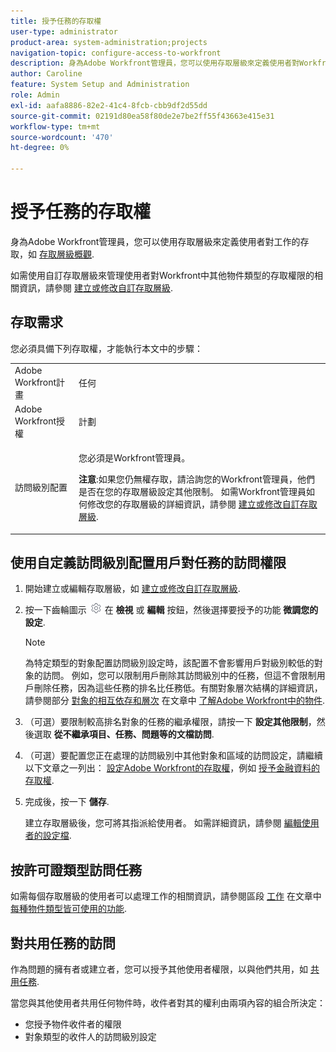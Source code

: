 ```yaml
---
title: 授予任務的存取權
user-type: administrator
product-area: system-administration;projects
navigation-topic: configure-access-to-workfront
description: 身為Adobe Workfront管理員，您可以使用存取層級來定義使用者對Workfront中工作的存取權。
author: Caroline
feature: System Setup and Administration
role: Admin
exl-id: aafa8886-82e2-41c4-8fcb-cbb9df2d55dd
source-git-commit: 02191d80ea58f80de2e7be2ff55f43663e415e31
workflow-type: tm+mt
source-wordcount: '470'
ht-degree: 0%

---
```


# 授予任務的存取權

身為Adobe Workfront管理員，您可以使用存取層級來定義使用者對工作的存取，如 [存取層級概觀](../../../administration-and-setup/add-users/access-levels-and-object-permissions/access-levels-overview.md).

如需使用自訂存取層級來管理使用者對Workfront中其他物件類型的存取權限的相關資訊，請參閱 [建立或修改自訂存取層級](../../../administration-and-setup/add-users/configure-and-grant-access/create-modify-access-levels.md).

## 存取需求

您必須具備下列存取權，才能執行本文中的步驟：

<table style="table-layout:auto"> 
 <col> 
 <col> 
 <tbody> 
  <tr> 
   <td role="rowheader">Adobe Workfront計畫</td> 
   <td>任何</td> 
  </tr> 
  <tr> 
   <td role="rowheader">Adobe Workfront授權</td> 
   <td>計劃</td> 
  </tr> 
  <tr> 
   <td role="rowheader">訪問級別配置</td> 
   <td> <p>您必須是Workfront管理員。</p> <p><b>注意</b>:如果您仍無權存取，請洽詢您的Workfront管理員，他們是否在您的存取層級設定其他限制。 如需Workfront管理員如何修改您的存取層級的詳細資訊，請參閱 <a href="../../../administration-and-setup/add-users/configure-and-grant-access/create-modify-access-levels.md" class="MCXref xref" data-mc-variable-override="">建立或修改自訂存取層級</a>.</p> </td> 
  </tr> 
 </tbody> 
</table>

## 使用自定義訪問級別配置用戶對任務的訪問權限

1. 開始建立或編輯存取層級，如 [建立或修改自訂存取層級](../../../administration-and-setup/add-users/configure-and-grant-access/create-modify-access-levels.md).
1. 按一下齒輪圖示 ![](assets/gear-icon-settings.png) 在 **檢視** 或 **編輯** 按鈕，然後選擇要授予的功能 **微調您的設定**.

   >[!NOTE]
   >
   >為特定類型的對象配置訪問級別設定時，該配置不會影響用戶對級別較低的對象的訪問。 例如，您可以限制用戶刪除其訪問級別中的任務，但這不會限制用戶刪除任務，因為這些任務的排名比任務低。有關對象層次結構的詳細資訊，請參閱部分 [對象的相互依存和層次](../../../workfront-basics/navigate-workfront/workfront-navigation/understand-objects.md#understanding-interdependency-and-hierarchy-of-objects) 在文章中 [了解Adobe Workfront中的物件](../../../workfront-basics/navigate-workfront/workfront-navigation/understand-objects.md).

1. （可選）要限制較高排名對象的任務的繼承權限，請按一下 **設定其他限制**，然後選取 **從不繼承項目、任務、問題等的文檔訪問**.

1. （可選）要配置您正在處理的訪問級別中其他對象和區域的訪問設定，請繼續以下文章之一列出： [設定Adobe Workfront的存取權](../../../administration-and-setup/add-users/configure-and-grant-access/configure-access.md)，例如 [授予金融資料的存取權](../../../administration-and-setup/add-users/configure-and-grant-access/grant-access-financial.md).
1. 完成後，按一下 **儲存**.

   建立存取層級後，您可將其指派給使用者。 如需詳細資訊，請參閱 [編輯使用者的設定檔](../../../administration-and-setup/add-users/create-and-manage-users/edit-a-users-profile.md).

## 按許可證類型訪問任務

如需每個存取層級的使用者可以處理工作的相關資訊，請參閱區段 [工作](../../../administration-and-setup/add-users/access-levels-and-object-permissions/functionality-available-for-each-object-type.md#tasks) 在文章中 [每種物件類型皆可使用的功能](../../../administration-and-setup/add-users/access-levels-and-object-permissions/functionality-available-for-each-object-type.md).

## 對共用任務的訪問

作為問題的擁有者或建立者，您可以授予其他使用者權限，以與他們共用，如 [共用任務](../../../workfront-basics/grant-and-request-access-to-objects/share-a-task.md).

<!--
<div data-mc-conditions="QuicksilverOrClassic.Draft mode">
<p>If you make changes here, make them also in the "Grant access to" articles where this snippet had to be converted to text:</p>
<p>* reports, dashboards, and calendars</p>
<p>* financial data</p>
<p>* issue</p>
</div>
-->

當您與其他使用者共用任何物件時，收件者對其的權利由兩項內容的組合所決定：

* 您授予物件收件者的權限
* 對象類型的收件人的訪問級別設定
